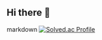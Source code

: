 ## Hi there 👋

markdown [![Solved.ac Profile](http://mazassumnida.wtf/api/v2/generate_badge?boj=yorange50)](https://solved.ac/yourbojhandle) 
